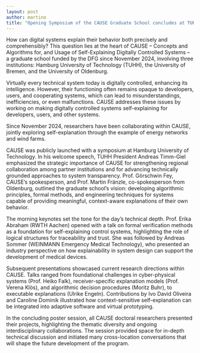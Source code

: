 ```yaml
---
layout: post
author: martino
title: "Opening Symposium of the CAUSE Graduate School concludes at TUHH"
---
```


How can digital systems explain their behavior both precisely and comprehensibly? This question lies at the heart of CAUSE – Concepts and Algorithms for, and Usage of Self-Explaining Digitally Controlled Systems – a graduate school funded by the DFG since November 2024, involving three institutions: Hamburg University of Technology (TUHH), the University of Bremen, and the University of Oldenburg.

Virtually every technical system today is digitally controlled, enhancing its intelligence. However, their functioning often remains opaque to developers, users, and cooperating systems, which can lead to misunderstandings, inefficiencies, or even malfunctions. CAUSE addresses these issues by working on making digitally controlled systems self-explaining for developers, users, and other systems.

Since November 2024, researchers have been collaborating within CAUSE, jointly exploring self-explanation through the example of energy networks and wind farms.

CAUSE was publicly launched with a symposium at Hamburg University of Technology. In his welcome speech, TUHH President Andreas Timm-Giel emphasized the strategic importance of CAUSE for strengthening regional collaboration among partner institutions and for advancing technically grounded approaches to system transparency. Prof. Görschwin Fey, CAUSE’s spokesperson, and Prof. Martin Fränzle, co-spokesperson from Oldenburg, outlined the graduate school’s vision: developing algorithmic principles, formal methods, and engineering techniques for systems capable of providing meaningful, context-aware explanations of their own behavior.

The morning keynotes set the tone for the day’s technical depth. Prof. Erika Abraham (RWTH Aachen) opened with a talk on formal verification methods as a foundation for self-explaining control systems, highlighting the role of logical structures for traceability and trust. She was followed by Andreas Sommer (WEINMANN Emergency Medical Technology), who presented an industry perspective on how explainability in system design can support the development of medical devices.

Subsequent presentations showcased current research directions within CAUSE. Talks ranged from foundational challenges in cyber-physical systems (Prof. Heiko Falk), receiver-specific explanation models (Prof. Verena Klös), and algorithmic decision procedures (Moritz Buhr), to executable explanations (Ulrike Engeln). Contributions by Ivo David Oliveira and Caroline Dominik illustrated how context-sensitive self-explanation can be integrated into adaptive software and virtual prototyping.

In the concluding poster session, all CAUSE doctoral researchers presented their projects, highlighting the thematic diversity and ongoing interdisciplinary collaborations. The session provided space for in-depth technical discussion and initiated many cross-location conversations that will shape the future development of the program.
